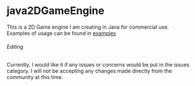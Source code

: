 # java2DGameEngine
This is a 2D Game engine I am creating in Java for commercial use.
Examples of usage can be found in [examples](src/examples/)
###### Editing
Currently, I would like it if any issues or concerns would be put in the issues category. I will not be accepting any changes made directly from the community at this time.
